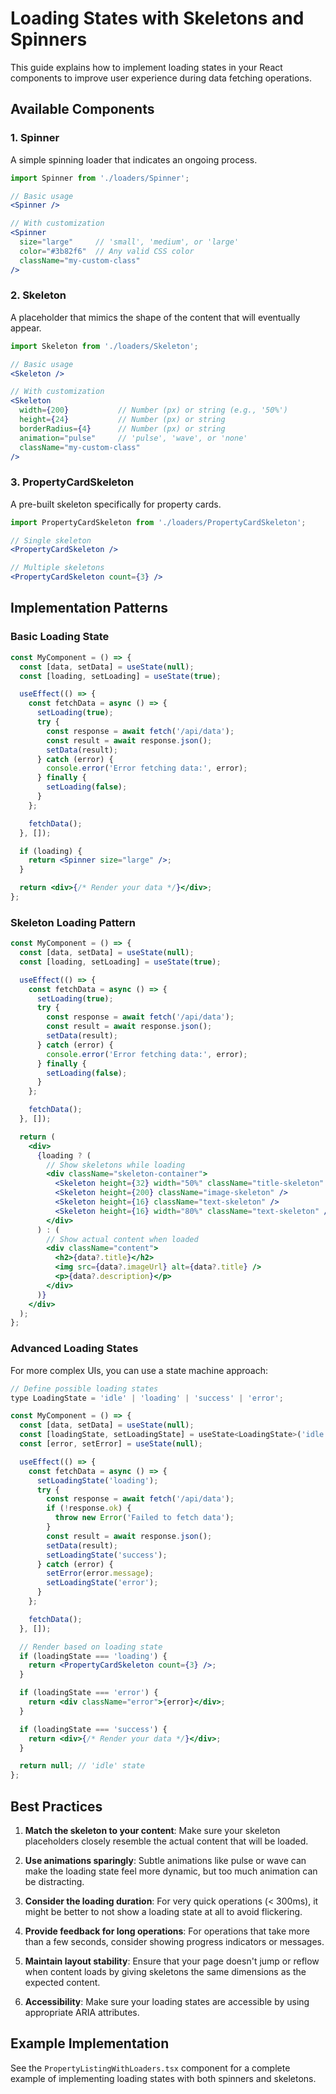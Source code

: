 # Loading States with Skeletons and Spinners

This guide explains how to implement loading states in your React components to improve user experience during data fetching operations.

## Available Components

### 1. Spinner

A simple spinning loader that indicates an ongoing process.

```jsx
import Spinner from './loaders/Spinner';

// Basic usage
<Spinner />

// With customization
<Spinner 
  size="large"     // 'small', 'medium', or 'large'
  color="#3b82f6"  // Any valid CSS color
  className="my-custom-class"
/>
```

### 2. Skeleton

A placeholder that mimics the shape of the content that will eventually appear.

```jsx
import Skeleton from './loaders/Skeleton';

// Basic usage
<Skeleton />

// With customization
<Skeleton 
  width={200}           // Number (px) or string (e.g., '50%')
  height={24}           // Number (px) or string
  borderRadius={4}      // Number (px) or string
  animation="pulse"     // 'pulse', 'wave', or 'none'
  className="my-custom-class"
/>
```

### 3. PropertyCardSkeleton

A pre-built skeleton specifically for property cards.

```jsx
import PropertyCardSkeleton from './loaders/PropertyCardSkeleton';

// Single skeleton
<PropertyCardSkeleton />

// Multiple skeletons
<PropertyCardSkeleton count={3} />
```

## Implementation Patterns

### Basic Loading State

```jsx
const MyComponent = () => {
  const [data, setData] = useState(null);
  const [loading, setLoading] = useState(true);

  useEffect(() => {
    const fetchData = async () => {
      setLoading(true);
      try {
        const response = await fetch('/api/data');
        const result = await response.json();
        setData(result);
      } catch (error) {
        console.error('Error fetching data:', error);
      } finally {
        setLoading(false);
      }
    };

    fetchData();
  }, []);

  if (loading) {
    return <Spinner size="large" />;
  }

  return <div>{/* Render your data */}</div>;
};
```

### Skeleton Loading Pattern

```jsx
const MyComponent = () => {
  const [data, setData] = useState(null);
  const [loading, setLoading] = useState(true);

  useEffect(() => {
    const fetchData = async () => {
      setLoading(true);
      try {
        const response = await fetch('/api/data');
        const result = await response.json();
        setData(result);
      } catch (error) {
        console.error('Error fetching data:', error);
      } finally {
        setLoading(false);
      }
    };

    fetchData();
  }, []);

  return (
    <div>
      {loading ? (
        // Show skeletons while loading
        <div className="skeleton-container">
          <Skeleton height={32} width="50%" className="title-skeleton" />
          <Skeleton height={200} className="image-skeleton" />
          <Skeleton height={16} className="text-skeleton" />
          <Skeleton height={16} width="80%" className="text-skeleton" />
        </div>
      ) : (
        // Show actual content when loaded
        <div className="content">
          <h2>{data?.title}</h2>
          <img src={data?.imageUrl} alt={data?.title} />
          <p>{data?.description}</p>
        </div>
      )}
    </div>
  );
};
```

### Advanced Loading States

For more complex UIs, you can use a state machine approach:

```jsx
// Define possible loading states
type LoadingState = 'idle' | 'loading' | 'success' | 'error';

const MyComponent = () => {
  const [data, setData] = useState(null);
  const [loadingState, setLoadingState] = useState<LoadingState>('idle');
  const [error, setError] = useState(null);

  useEffect(() => {
    const fetchData = async () => {
      setLoadingState('loading');
      try {
        const response = await fetch('/api/data');
        if (!response.ok) {
          throw new Error('Failed to fetch data');
        }
        const result = await response.json();
        setData(result);
        setLoadingState('success');
      } catch (error) {
        setError(error.message);
        setLoadingState('error');
      }
    };

    fetchData();
  }, []);

  // Render based on loading state
  if (loadingState === 'loading') {
    return <PropertyCardSkeleton count={3} />;
  }

  if (loadingState === 'error') {
    return <div className="error">{error}</div>;
  }

  if (loadingState === 'success') {
    return <div>{/* Render your data */}</div>;
  }

  return null; // 'idle' state
};
```

## Best Practices

1. **Match the skeleton to your content**: Make sure your skeleton placeholders closely resemble the actual content that will be loaded.

2. **Use animations sparingly**: Subtle animations like pulse or wave can make the loading state feel more dynamic, but too much animation can be distracting.

3. **Consider the loading duration**: For very quick operations (< 300ms), it might be better to not show a loading state at all to avoid flickering.

4. **Provide feedback for long operations**: For operations that take more than a few seconds, consider showing progress indicators or messages.

5. **Maintain layout stability**: Ensure that your page doesn't jump or reflow when content loads by giving skeletons the same dimensions as the expected content.

6. **Accessibility**: Make sure your loading states are accessible by using appropriate ARIA attributes.

## Example Implementation

See the `PropertyListingWithLoaders.tsx` component for a complete example of implementing loading states with both spinners and skeletons.